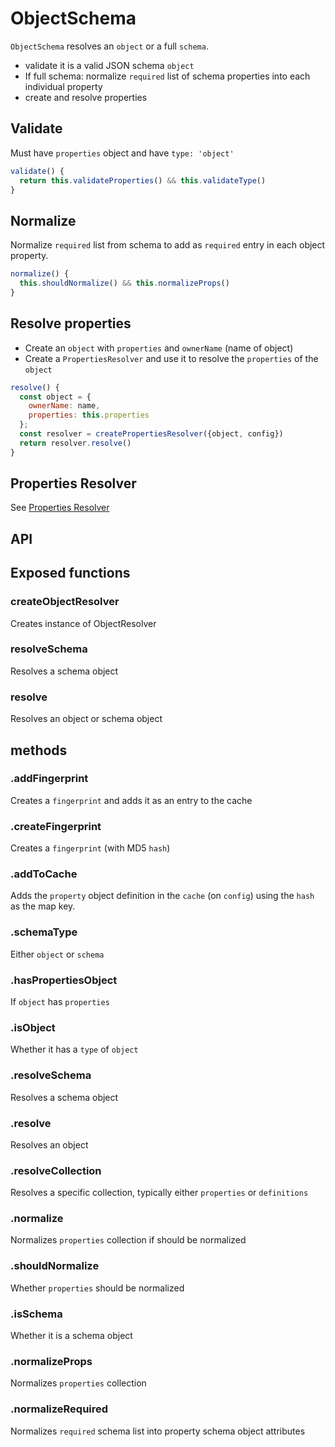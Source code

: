 # ObjectSchema

`ObjectSchema` resolves an `object` or a full `schema`.

- validate it is a valid JSON schema `object`
- If full schema: normalize `required` list of schema properties into each individual property
- create and resolve properties

## Validate

Must have `properties` object and have `type: 'object'`

```js
validate() {
  return this.validateProperties() && this.validateType()
}
```

## Normalize

Normalize `required` list from schema to add as `required` entry in each object property.

```js
normalize() {
  this.shouldNormalize() && this.normalizeProps()
}
```

## Resolve properties

- Create an `object` with `properties` and `ownerName` (name of object)
- Create a `PropertiesResolver` and use it to resolve the `properties` of the `object`

```js
resolve() {
  const object = {
    ownerName: name,
    properties: this.properties
  };
  const resolver = createPropertiesResolver({object, config})
  return resolver.resolve()
}
```

## Properties Resolver

See [Properties Resolver](./Properties.md)

## API

## Exposed functions

### createObjectResolver

Creates instance of ObjectResolver

### resolveSchema

Resolves a schema object

### resolve

Resolves an object or schema object

## methods

### .addFingerprint

Creates a `fingerprint` and adds it as an entry to the cache

### .createFingerprint

Creates a `fingerprint` (with MD5 `hash`)

### .addToCache

Adds the `property` object definition in the `cache` (on `config`) using the `hash` as the map key.

### .schemaType

Either `object` or `schema`

### .hasPropertiesObject

If `object` has `properties`

### .isObject

Whether it has a `type` of `object`

### .resolveSchema

Resolves a schema object

### .resolve

Resolves an object

### .resolveCollection

Resolves a specific collection, typically either `properties` or `definitions`

### .normalize

Normalizes `properties` collection if should be normalized

### .shouldNormalize

Whether `properties` should be normalized

### .isSchema

Whether it is a schema object

### .normalizeProps

Normalizes `properties` collection

### .normalizeRequired

Normalizes `required` schema list into property schema object attributes
